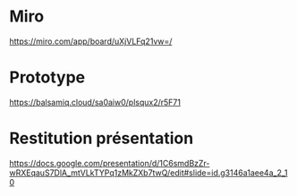 # Miro
https://miro.com/app/board/uXjVLFq21vw=/

# Prototype
https://balsamiq.cloud/sa0aiw0/plsqux2/r5F71

# Restitution présentation
https://docs.google.com/presentation/d/1C6smdBzZr-wRXEqauS7DlA_mtVLkTYPq1zMkZXb7twQ/edit#slide=id.g3146a1aee4a_2_10